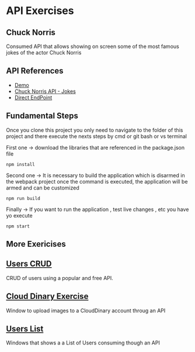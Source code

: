 # API Exercises

## Chuck Norris

Consumed API that allows showing on screen some of the most famous 
jokes of the actor Chuck Norris

##  API References


- [Demo](https://rogeralbp.github.io/api-exercises/)
- [Chuck Norris API - Jokes](https://api.chucknorris.io/)
- [Direct EndPoint](https://api.chucknorris.io/jokes/random)

## Fundamental Steps
Once you clone this project you only need to navigate to the folder of this project and there execute the nexts steps by cmd or git bash or vs terminal

First one -> download the libraries that are referenced in the package.json file

```
npm install
```

Second one -> It is necessary to build the application which is disarmed in the webpack project once the command is executed, the application will be armed and can be customized
```
npm run build
```

Finally -> If you want to run the application , test live changes , etc you have yo execute
```
npm start
```
## More Exericises

## [Users CRUD](https://github.com/rogeralbp/api-exercises/tree/users-crud)

CRUD of users using a popular and free API.

## [Cloud Dinary Exercise](https://github.com/rogeralbp/api-exercises/tree/cldinary-uploads)

Window to upload images to a CloudDinary account throug an API

## [Users List](https://github.com/rogeralbp/api-exercises/tree/users-list)


Windows that shows a a List of Users consuming though an API

